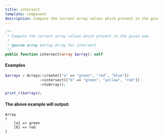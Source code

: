```yaml
---
title: intersect
template: component
description: Compute the current array values which present in the given one.
---
```


```php
/**
 * Compute the current array values which present in the given one.
 *
 * @param array $array Array for intersect
 */
public function intersect(array $array): self
```

#### Examples

```php
$arrays = Arrays::create(["a" => "green", "red", "blue"])
                ->intersect(["b" => "green", "yellow", "red"])
                ->toArray();

print_r($arrays);
```

#### The above example will output:

```text
Array
(
    [a] => green
    [0] => red
)
```
